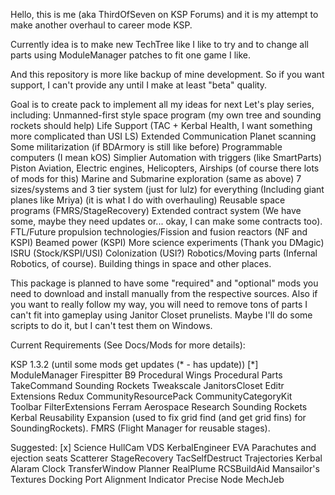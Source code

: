 Hello, this is me (aka ThirdOfSeven on KSP Forums) and it is my attempt to make another overhaul to career mode KSP.

Currently idea is to make new TechTree like I like to try and to change all parts using ModuleManager patches to fit one game I like.

And this repository is more like backup of mine development. So if you want support, I can't provide any until I make at least "beta" quality.

Goal is to create pack to implement all my ideas for next Let's play series, including:
Unmanned-first style space program (my own tree and sounding rockets should help)
Life Support (TAC + Kerbal Health, I want something more complicated than USI LS)
Extended Communication
Planet scanning
Some militarization (if BDArmory is still like before)
Programmable computers (I mean kOS)
Simplier Automation with triggers (like SmartParts)
Piston Aviation, Electric engines, Helicopters, Airships (of course there lots of mods for this)
Marine and Submarine exploration (same as above)
7 sizes/systems and 3 tier system (just for lulz) for everything (Including giant planes like Mriya) (it is what I do with overhauling)
Reusable space programs (FMRS/StageRecovery)
Extended contract system (We have some, maybe they need updates or... okay, I can make some contracts too).
FTL/Future propulsion technologies/Fission and fusion reactors (NF and KSPI)
Beamed power (KSPI)
More science experiments (Thank you DMagic)
ISRU (Stock/KSPI/USI)
Colonization (USI?)
Robotics/Moving parts (Infernal Robotics, of course).
Building things in space and other places.

This package is planned to have some "required" and "optional" mods you need to download and install manually from the respective sources.
Also if you want to really follow my way, you will need to remove tons of parts I can't fit into gameplay using Janitor Closet prunelists. 
Maybe I'll do some scripts to do it, but I can't test them on Windows.

Current Requirements (See Docs/Mods for more details):

KSP 1.3.2 (until some mods get updates (* - has update))
[*] ModuleManager
Firespitter
B9 Procedural Wings
Procedural Parts
TakeCommand
Sounding Rockets
Tweakscale
JanitorsCloset
Editr Extensions Redux
CommunityResourcePack
CommunityCategoryKit
Toolbar
FilterExtensions
Ferram Aerospace Research
Sounding Rockets
Kerbal Reusability Expansion (used to fix grid find (and get grid fins) for SoundingRockets).
FMRS (Flight Manager for reusable stages).

Suggested:
[x] Science
HullCam VDS
KerbalEngineer
EVA Parachutes and ejection seats
Scatterer
StageRecovery
TacSelfDestruct
Trajectories
Kerbal Alaram Clock
TransferWindow Planner
RealPlume
RCSBuildAid
Mansailor's Textures
Docking Port Alignment Indicator
Precise Node
MechJeb
